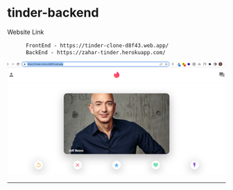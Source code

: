 # tinder-backend
Website Link


          FrontEnd - https://tinder-clone-d8f43.web.app/
          BackEnd - https://zahar-tinder.herokuapp.com/


<img src="tinder2.png" >

<hr>

